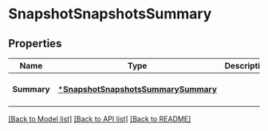 # SnapshotSnapshotsSummary

## Properties
Name | Type | Description | Notes
------------ | ------------- | ------------- | -------------
**Summary** | [***SnapshotSnapshotsSummarySummary**](SnapshotSnapshotsSummarySummary.md) |  | [optional] [default to null]

[[Back to Model list]](../README.md#documentation-for-models) [[Back to API list]](../README.md#documentation-for-api-endpoints) [[Back to README]](../README.md)


